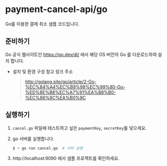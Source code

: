 # payment-cancel-api/go

Go를 이용한 결제 취소 샘플 코드입니다.

## 준비하기

Go 공식 웹사이트인 https://go.dev/dl/ 에서 해당 OS 버전의 Go 를 다운로드하여 설치 합니다.

- 설치 및 환경 구성 참고 링크 주소
  > http://golang.site/go/article/2-Go-%EC%84%A4%EC%B9%98%EC%99%80-Go-%ED%8E%B8%EC%A7%91%EA%B8%B0-%EC%86%8C%EA%B0%9C

## 실행하기

1. `cancel.go` 파일에 테스트하고 싶은 `paymentKey`, `secretKey`를 넣으세요.

2. go 서버를 실행합니다.

   ```sh
   $ > go run cancel.go  # 서버 실행
   ```

3. http://localhost:9090 에서 샘플 프로젝트를 확인하세요.
